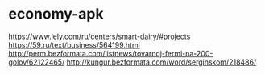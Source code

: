 # economy-apk
https://www.lely.com/ru/centers/smart-dairy/#projects
https://59.ru/text/business/564199.html
http://perm.bezformata.com/listnews/tovarnoj-fermi-na-200-golov/62122465/
http://kungur.bezformata.com/word/serginskom/218486/
